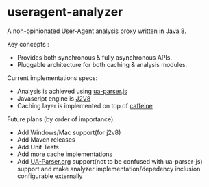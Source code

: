 # useragent-analyzer

A non-opinionated User-Agent analysis proxy written in Java 8.

Key concepts :
- Provides both synchronous & fully asynchronous APIs.  
- Pluggable architecture for both caching & analysis modules.

Current implementations specs:
- Analysis is achieved using [ua-parser.js](https://github.com/faisalman/ua-parser-js)
- Javascript engine is [J2V8](https://github.com/eclipsesource/J2V8)
- Caching layer is implemented on top of [caffeine](https://github.com/ben-manes/caffeine)

Future plans (by order of importance):
- Add Windows/Mac support(for j2v8)
- Add Maven releases
- Add Unit Tests
- Add more cache implementations 
- Add [UA-Parser.org](http://www.uaparser.org/) support(not to be confused with ua-parser-js) support and make analyzer implementation/depedency inclusion configurable externally